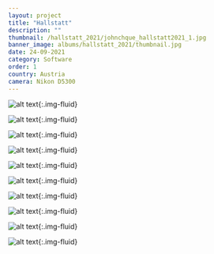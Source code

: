 ```yaml
---
layout: project
title: "Hallstatt"
description: ""
thumbnail: /hallstatt_2021/johnchque_hallstatt2021_1.jpg
banner_image: albums/hallstatt_2021/thumbnail.jpg
date: 24-09-2021
category: Software
order: 1
country: Austria
camera: Nikon D5300
---
```


![alt text]({{site.baseurl}}/assets/images/albums/hallstatt_2021/johnchque_hallstatt2021_1.jpg "Hallstatt"){:.img-fluid}

![alt text]({{site.baseurl}}/assets/images/albums/hallstatt_2021/johnchque_hallstatt2021_2.jpg "Hallstatt"){:.img-fluid}

![alt text]({{site.baseurl}}/assets/images/albums/hallstatt_2021/johnchque_hallstatt2021_3.jpg "Hallstatt"){:.img-fluid}

![alt text]({{site.baseurl}}/assets/images/albums/hallstatt_2021/johnchque_hallstatt2021_4.jpg "Hallstatt"){:.img-fluid}

![alt text]({{site.baseurl}}/assets/images/albums/hallstatt_2021/johnchque_hallstatt2021_5.jpg "Hallstatt"){:.img-fluid}

![alt text]({{site.baseurl}}/assets/images/albums/hallstatt_2021/johnchque_hallstatt2021_6.jpg "Hallstatt"){:.img-fluid}

![alt text]({{site.baseurl}}/assets/images/albums/hallstatt_2021/johnchque_hallstatt2021_7.jpg "Hallstatt"){:.img-fluid}

![alt text]({{site.baseurl}}/assets/images/albums/hallstatt_2021/johnchque_hallstatt2021_8.jpg "Hallstatt"){:.img-fluid}

![alt text]({{site.baseurl}}/assets/images/albums/hallstatt_2021/johnchque_hallstatt2021_9.jpg "Hallstatt"){:.img-fluid}

![alt text]({{site.baseurl}}/assets/images/albums/hallstatt_2021/johnchque_hallstatt2021_10.jpg "Hallstatt"){:.img-fluid}
